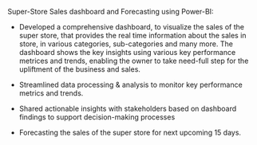  
Super-Store Sales dashboard and Forecasting using Power-BI:

* Developed a comprehensive dashboard, to visualize the sales of the super store, that provides the real time information about the sales in store, in various categories, sub-categories and many more. The dashboard shows the key insights using various key performance metrices and trends, enabling the owner to take need-full step for the upliftment of the business and sales.

* Streamlined data processing & analysis to monitor key performance metrics and trends.

* Shared actionable insights with stakeholders based on dashboard findings to support decision-making processes

* Forecasting the sales of the super store for next upcoming 15 days.

  
